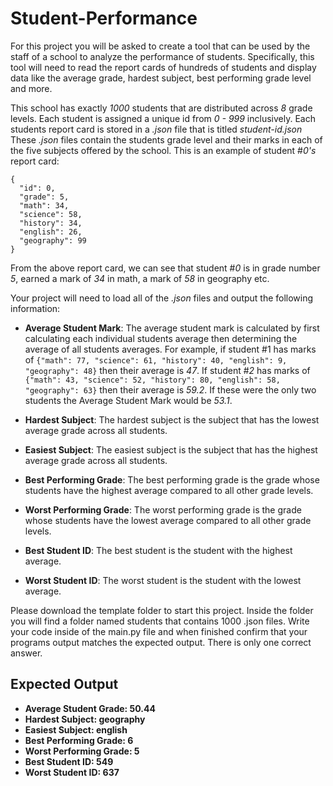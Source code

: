 # Student-Performance

For this project you will be asked to create a tool that can be used by the staff of a school to analyze the performance of students. Specifically, this tool will need to read the report cards of hundreds of students and display data like the average grade, hardest subject, best performing grade level and more.

This school has exactly *1000* students that are distributed across *8* grade levels. Each student is assigned a unique id from *0 - 999* inclusively. Each students report card is stored in a *.json* file that is titled *student-id.json* These *.json* files contain the students grade level and their marks in each of the five subjects offered by the school. This is an example of student #*0's* report card:

```
{
  "id": 0,
  "grade": 5,
  "math": 34,
  "science": 58,
  "history": 34,
  "english": 26,
  "geography": 99
}
```

From the above report card, we can see that student #*0* is in grade number *5*, earned a mark of *34* in math, a mark of *58* in geography etc. 

Your project will need to load all of the *.json* files and output the following information:

- **Average Student Mark**: The average student mark is calculated by first calculating each individual students average then determining the average of all students averages. For example, if student #1 has marks of ```{"math": 77, "science": 61, "history": 40, "english": 9, "geography": 48}``` then their average is *47*. If student #*2* has marks of ```{"math": 43, "science": 52, "history": 80, "english": 58, "geography": 63}``` then their average is *59.2*. If these were the only two students the Average Student Mark would be *53.1*.
    
- **Hardest Subject**: The hardest subject is the subject that has the lowest average grade across all students.
- **Easiest Subject**: The easiest subject is the subject that has the highest average grade across all students.
- **Best Performing Grade**: The best performing grade is the grade whose students have the highest average compared to all other grade levels.
- **Worst Performing Grade**: The worst performing grade is the grade whose students have the lowest average compared to all other grade levels.
- **Best Student ID**: The best student is the student with the highest average.
- **Worst Student ID**: The worst student is the student with the lowest average.

Please download the template folder to start this project. Inside the folder you will find a folder named students that contains 1000 .json files. Write your code inside of the main.py file and when finished confirm that your programs output matches the expected output. There is only one correct answer.

## **Expected Output**


- **Average Student Grade: 50.44**
- **Hardest Subject: geography**
- **Easiest Subject: english**
- **Best Performing Grade: 6**
- **Worst Performing Grade: 5**
- **Best Student ID: 549**
- **Worst Student ID: 637**

